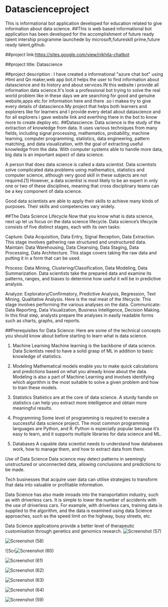 # Datascienceproject

This is informational bot application developed for education related to give information about data science. ##This is web based informational bot application has been developed for the accomplishment of future ready talent intership programme launchede by microsoft,futureskill prime,future ready talent,github.

##project link:https://sites.google.com/view/nikhila-chatbot

##project title: Datascience

##project description : I have created a informational "azure chat bot" using Html and Qn maker,web app bot.it helps the user to find information about  datascience and its history and about services.IN this website i provide all information data science.It's look a professional bot trying to solve the real world problem like in these days we are searching for good and genuine website,apps etc.for information here and there .so i makea try to give every details of datascience.My project that helps both learners and explorers like for learners and I provide every detail about datascience and for all explorers i gave website link and everthing there in the bot to know more to create deploy etc.
##Datascience:
Data science is the study of the extraction of knowledge from data. It uses various techniques from many fields, including signal processing, mathematics, probability, machine learning, computer programming, statistics, data engineering, pattern matching, and data visualization, with the goal of extracting useful knowledge from the data. With computer systems able to handle more data, big data is an important aspect of data science.

A person that does data science is called a data scientist. Data scientists solve complicated data problems using mathematics, statistics and computer science, although very good skill in these subjects are not required.[1] However, a data scientist is most likely to be an expert in only one or two of these disciplines, meaning that cross disciplinary teams can be a key component of data science.

Good data scientists are able to apply their skills to achieve many kinds of purposes. Their skills and competencies vary widely.


##The Data Science Lifecycle
Now that you know what is data science, next up let us focus on the data science lifecycle. Data science’s lifecycle consists of five distinct stages, each with its own tasks:

Capture: Data Acquisition, Data Entry, Signal Reception, Data Extraction. This stage involves gathering raw structured and unstructured data.
Maintain: Data Warehousing, Data Cleansing, Data Staging, Data Processing, Data Architecture. This stage covers taking the raw data and putting it in a form that can be used.

Process: Data Mining, Clustering/Classification, Data Modeling, Data Summarization. Data scientists take the prepared data and examine its patterns, ranges, and biases to determine how useful it will be in predictive analysis.

Analyze: Exploratory/Confirmatory, Predictive Analysis, Regression, Text Mining, Qualitative Analysis. Here is the real meat of the lifecycle. This stage involves performing the various analyses on the data.
Communicate: Data Reporting, Data Visualization, Business Intelligence, Decision Making. In this final step, analysts prepare the analyses in easily readable forms such as charts, graphs, and reports.

##Prerequisites for Data Science:
Here are some of the technical concepts you should know about before starting to learn what is data science.

1. Machine Learning
Machine learning is the backbone of data science. Data Scientists need to have a solid grasp of ML in addition to basic knowledge of statistics.

2. Modeling
Mathematical models enable you to make quick calculations and predictions based on what you already know about the data. Modeling is also a part of Machine Learning and involves identifying which algorithm is the most suitable to solve a given problem and how to train these models.

3. Statistics
Statistics are at the core of data science. A sturdy handle on statistics can help you extract more intelligence and obtain more meaningful results.

4. Programming
Some level of programming is required to execute a successful data science project. The most common programming languages are Python, and R. Python is especially popular because it’s easy to learn, and it supports multiple libraries for data science and ML.

5. Databases
A capable data scientist needs to understand how databases work, how to manage them, and how to extract data from them.


Use of Data Science
Data science may detect patterns in seemingly unstructured or unconnected data, allowing conclusions and predictions to be made.

Tech businesses that acquire user data can utilise strategies to transform that data into valuable or profitable information.

Data Science has also made inroads into the transportation industry, such as with driverless cars. It is simple to lower the number of accidents with the use of driverless cars. For example, with driverless cars, training data is supplied to the algorithm, and the data is examined using data Science approaches, such as the speed limit on the highway, busy streets, etc.

Data Science applications provide a better level of therapeutic customisation through genetics and genomics research.
![Screenshot (57)](https://user-images.githubusercontent.com/106167983/193729127-76b6ca82-4de4-417f-806a-b92c0c5cd24f.png)

![Screenshot (58)](https://user-images.githubusercontent.com/106167983/193729134-2fe3fb7a-e21a-4f1f-802c-2edb115f46d1.png)

![Scr![Screenshot (60)](https://user-images.githubusercontent.com/106167983/193729159-3ba2e1fe-fad4-45f4-892c-229017105940.png)

![Screenshot (61)](https://user-images.githubusercontent.com/106167983/193729252-80ddea24-139d-4c9b-bc15-94fffc4285a5.png)

![Screenshot (62)](https://user-images.githubusercontent.com/106167983/193729262-e2d3ab3d-97fc-4369-b2f6-430481f97d13.png)

![Screenshot (63)](https://user-images.githubusercontent.com/106167983/193729272-e806448b-5790-422c-a370-66231ce3c33d.png)

![Screenshot (64)](https://user-images.githubusercontent.com/106167983/193729281-a4685632-b5a5-4302-ab0e-e951fe8b4399.png)



![Screenshot (59)](https://user-images.githubusercontent.com/106167983/193729363-4059f27e-8934-4666-a004-6305ea9cb843.png)




